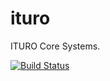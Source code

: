 # ituro
ITURO Core Systems.

[![Build Status](https://travis-ci.org/ITURO/ituro.svg?branch=master)](https://travis-ci.org/ITURO/ituro)
